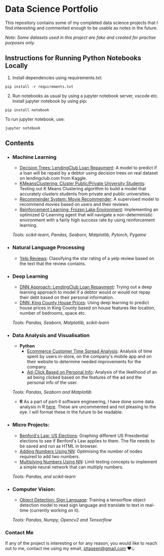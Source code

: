 # Data Science Portfolio
This repository contains some of my completed data science projects that I find interesting and commented enough to be usable as notes in the future.

_Note: Some datasets used in this project are fake and created for practise purposes only._

## Instructions for Running Python Notebooks Locally
1. Install dependencies using requirements.txt:
```
pip install -r requirements.txt
```
2. Run notebooks as usual by using a jupyter notebook server, vscode etc. Install jupyter notebook by using pip:
```
pip install notebook
```
To run jupyter notebook, use:
```
jupyter notebook
```

## Contents

- ### Machine Learning

	- [Decision Trees: LendingClub Loan Repayment](https://github.com/sttaseen/data-science-portfolio/blob/ad669c37a23218d422c88051d4c1087fdc9d794a/Supervised%20Machine%20Learning/Decision%20Tree%20and%20Random%20Forests/Decision%20Trees%20and%20Random%20Forest%20-%20LendingClub.ipynb): A model to predict if a loan will be repaid by a debtor using decision trees on real dataset on lendingclub.com from Kaggle.
	- [KMeansClustering: Cluster Public/Private University Students](https://github.com/sttaseen/data-science-portfolio/blob/ad669c37a23218d422c88051d4c1087fdc9d794a/Supervised%20Machine%20Learning/KNN/K%20Nearest%20Neighbors%20-%20Unlabelled%20Dataset.ipynb): Testing out K Means Clustering algorithm to build a model that accurately clusters students from private and public universities.
	- [Recommender System: Movie Recommender](https://github.com/sttaseen/data-science-portfolio/blob/ad669c37a23218d422c88051d4c1087fdc9d794a/Supervised%20Machine%20Learning/Recommender%20Systems/Movie%20Recommender%20System.ipynb): A supervised model to recommend movies based on users and their reviews.
	- [Reinforcement Learning: Frozen Lake Environment](https://github.com/sttaseen/Deep-Q-Learning): Implementing an optimized Q-Learning agent that will navigate a non-deterministic environment with a fairly high success rate by using reinforcement learning.

	_Tools: scikit-learn, Pandas, Seaborn, Matplotlib, Pytorch, Pygame_

- ### Natural Language Processing

	- [Yelp Reviews](https://github.com/sttaseen/data-science-portfolio/blob/ad669c37a23218d422c88051d4c1087fdc9d794a/Natural%20Language%20Processing/Yelp%20Reviews%20-%20NLP.ipynb): Classifying the star rating of a yelp review based on the text that the review contains.

- ### Deep Learning

	- [DNN Approach: LendingClub Loan Repayment](https://github.com/sttaseen/data-science-portfolio/blob/ad669c37a23218d422c88051d4c1087fdc9d794a/Deep%20Learning/Lending%20Club/Lending%20Club%20-%20DNN%20Approach.ipynb): Trying out a deep learning approach to model if a debtor would or would not repay their debt based on their personal information.
	- [DNN: King County House Prices](https://github.com/sttaseen/data-science-portfolio/blob/ad669c37a23218d422c88051d4c1087fdc9d794a/Deep%20Learning/Lending%20Club/House%20Prices/King%20County%20House%20Prices.ipynb): Using deep learning to predict house prices in King County based on house features like location, number of bedrooms, space etc.

	_Tools: Pandas, Seaborn, Matplotlib, scikit-learn_

- ### Data Analysis and Visualisation
	- __Python__
		- [Ecommerce Customer Time Spread Analysis](https://github.com/sttaseen/data-science-portfolio/blob/ad669c37a23218d422c88051d4c1087fdc9d794a/Supervised%20Machine%20Learning/Linear%20Regression/Ecommerce%20Company%20-%20Time%20Spent.ipynb): Analysis of time spent by users in-store, on the company's mobile app and on their website to determine needed improvements for the company.
		- [Ad-Click Based on Personal Info](https://github.com/sttaseen/data-science-portfolio/blob/ad669c37a23218d422c88051d4c1087fdc9d794a/Supervised%20Machine%20Learning/Logistic%20Regression/Ecommerce%20Logistic%20Regression.ipynb): Analysis of the likelihood of an ad being clicked based on the features of the ad and the personal info of the user.

		
	_Tools: Pandas, Seaborn and Matplotlib_

	- __R__ 
		As a part of part-II software engineering, I have done some data analysis in R [here](https://github.com/sttaseen/R-Exercises). These are uncommented and not pleasing to the eye. I will format these in the future to be readable.

- ### Micro Projects: 
	- [Benford's Law: US Elections](https://github.com/sttaseen/data-science-portfolio/blob/ad669c37a23218d422c88051d4c1087fdc9d794a/Other%20Projects/Benfords_Law_-_Elections.html): Graphing different US Presidential elections to see if Benford's Law applies to them. The file needs to be saved and run as HTML in browser.
	- [Adding Numbers Using NN](https://github.com/sttaseen/add-multiply-NN/blob/ef73029e9a570a0536dc4e89764b44b5bf22d576/Teaching%20a%20Machine%20How%20To%20Add.ipynb): Optimising the number of nodes required to add two numbers.
	- [Multiplying Numbers Using NN](https://github.com/sttaseen/add-multiply-NN/blob/ef73029e9a570a0536dc4e89764b44b5bf22d576/Teaching%20a%20Machine%20How%20to%20Multiply.ipynb): Limit testing concepts to implement a simple neural network that can multiply numbers.
	
	_Tools: Pandas, and scikit-learn_
	
- ### Computer Vision: 
	- [Object Detection: Sign Language](https://github.com/sttaseen/object-detector.git): Training a tensorflow object detection model to read sign language and translate to text in real-time (currently working on it).
	
	_Tools: Pandas, Numpy, Opencv2 and Tensorflow_
	
### Contact Me

If any of the project is interesting or for any reason, you would like to reach out to me, contact me using my email, sttaseen@gmail.com ❤️ඞ
